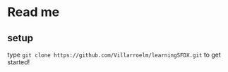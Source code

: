 # Read me

## setup

type `git clone https://github.com/Villarroelm/learningSFDX.git` to get started!
